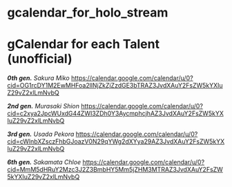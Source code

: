 # gcalendar_for_holo_stream

# gCalendar for each Talent (unofficial)
***0th gen.***
*Sakura Miko*
https://calendar.google.com/calendar/u/0?cid=OG1rcDY1M2EwMHFoa2llNjZkZjZzdGE3bTRAZ3JvdXAuY2FsZW5kYXIuZ29vZ2xlLmNvbQ

***2nd gen.***
*Murasaki Shion*
https://calendar.google.com/calendar/u/0?cid=c2xya2JpcWUxdG44ZWI3ZDh0Y3AycmphcjhAZ3JvdXAuY2FsZW5kYXIuZ29vZ2xlLmNvbQ

***3rd gen.***
*Usada Pekora*
https://calendar.google.com/calendar/u/0?cid=cWlnbXZsczFhbGJoazV0N29qYWg2dXYya29AZ3JvdXAuY2FsZW5kYXIuZ29vZ2xlLmNvbQ

***6th gen.***
*Sakamata Chloe*
https://calendar.google.com/calendar/u/0?cid=MmM5dHRuY2Mzc3J2Z3BmbHY5Mm5jZHM3MTRAZ3JvdXAuY2FsZW5kYXIuZ29vZ2xlLmNvbQ